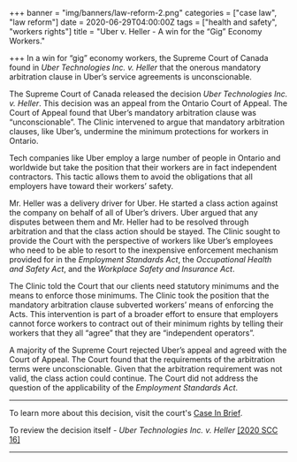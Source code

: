 +++
banner = "img/banners/law-reform-2.png"
categories = ["case law", "law reform"]
date = 2020-06-29T04:00:00Z
tags = ["health and safety", "workers rights"]
title = "Uber v. Heller - A win for the “Gig” Economy Workers."

+++
In a win for “gig” economy workers, the Supreme Court of Canada found in _Uber Technologies Inc. v. Heller_ that the onerous mandatory arbitration clause in Uber’s service agreements is unconscionable.

The Supreme Court of Canada released the decision _Uber Technologies Inc. v. Heller_. This decision was an appeal from the Ontario Court of Appeal. The Court of Appeal found that Uber’s mandatory arbitration clause was “unconscionable”. The Clinic intervened to argue that mandatory arbitration clauses, like Uber’s, undermine the minimum protections for workers in Ontario.

Tech companies like Uber employ a large number of people in Ontario and worldwide but take the position that their workers are in fact independent contractors. This tactic allows them to avoid the obligations that all employers have toward their workers’ safety.

Mr. Heller was a delivery driver for Uber. He started a class action against the company on behalf of all of Uber’s drivers. Uber argued that any disputes between them and Mr. Heller had to be resolved through arbitration and that the class action should be stayed. The Clinic sought to provide the Court with the perspective of workers like Uber’s employees who need to be able to resort to the inexpensive enforcement mechanism provided for in the _Employment Standards Act_, the _Occupational Health and Safety Act_, and the _Workplace Safety and Insurance Act_.

The Clinic told the Court that our clients need statutory minimums and the means to enforce those minimums. The Clinic took the position that the mandatory arbitration clause subverted workers’ means of enforcing the Acts. This intervention is part of a broader effort to ensure that employers cannot force workers to contract out of their minimum rights by telling their workers that they all “agree” that they are “independent operators”.

A majority of the Supreme Court rejected Uber’s appeal and agreed with the Court of Appeal. The Court found that the requirements of the arbitration terms were unconscionable. Given that the arbitration requirement was not valid, the class action could continue. The Court did not address the question of the applicability of the _Employment Standards Act_.

***

To learn more about this decision, visit the court's [Case In Brief]().

To review the decision itself - _Uber Technologies Inc. v. Heller_ [\[2020 SCC 16\]]()

***